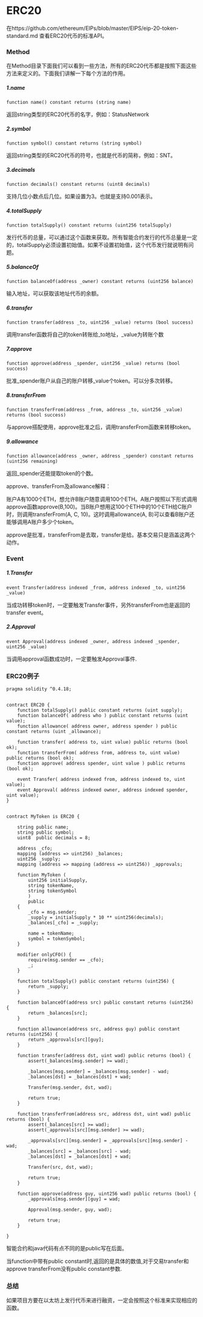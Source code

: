 # ERC20
在https://github.com/ethereum/EIPs/blob/master/EIPS/eip-20-token-standard.md   查看ERC20代币的标准API。

### Method

在Method目录下面我们可以看到一些方法，所有的ERC20代币都是按照下面这些方法来定义的。下面我们讲解一下每个方法的作用。

##### 1.name
```
function name() constant returns (string name) 
```
返回string类型的ERC20代币的名字，例如：StatusNetwork

##### 2.symbol
```
function symbol() constant returns (string symbol)
```
返回string类型的ERC20代币的符号，也就是代币的简称，例如：SNT。
##### 3.decimals
```
function decimals() constant returns (uint8 decimals)
```
支持几位小数点后几位。如果设置为3。也就是支持0.001表示。

##### 4.totalSupply
```
function totalSupply() constant returns (uint256 totalSupply)
```
发行代币的总量，可以通过这个函数来获取。所有智能合约发行的代币总量是一定的，totalSupply必须设置初始值。如果不设置初始值，这个代币发行就说明有问题。

##### 5.balanceOf
```
function balanceOf(address _owner) constant returns (uint256 balance)
```
输入地址，可以获取该地址代币的余额。

##### 6.transfer
```
function transfer(address _to, uint256 _value) returns (bool success)
```
调用transfer函数将自己的token转账给_to地址，_value为转账个数
##### 7.approve
```
function approve(address _spender, uint256 _value) returns (bool success)
```

批准_spender账户从自己的账户转移_value个token。可以分多次转移。

##### 8.transferFrom

```
function transferFrom(address _from, address _to, uint256 _value) returns (bool success)
```
与approve搭配使用，approve批准之后，调用transferFrom函数来转移token。

##### 9.allowance

```
function allowance(address _owner, address _spender) constant returns (uint256 remaining)
```
返回_spender还能提取token的个数。


approve、transferFrom及allowance解释：

账户A有1000个ETH，想允许B账户随意调用100个ETH。A账户按照以下形式调用approve函数approve(B,100)。当B账户想用这100个ETH中的10个ETH给C账户时，则调用transferFrom(A, C, 10)。这时调用allowance(A, B)可以查看B账户还能够调用A账户多少个token。


approve是批准，transferFrom是去取，transfer是给。基本交易只是涵盖这两个动作。

### Event

##### 1.Transfer
```
event Transfer(address indexed _from, address indexed _to, uint256 _value)
```
当成功转移token时，一定要触发Transfer事件，另外transferFrom也是返回的transfer event。

##### 2.Approval

```
event Approval(address indexed _owner, address indexed _spender, uint256 _value)
```

当调用approval函数成功时，一定要触发Approval事件.

### ERC20例子

```
pragma solidity ^0.4.18;


contract ERC20 {
    function totalSupply() public constant returns (uint supply);
    function balanceOf( address who ) public constant returns (uint value);
    function allowance( address owner, address spender ) public constant returns (uint _allowance);

    function transfer( address to, uint value) public returns (bool ok);
    function transferFrom( address from, address to, uint value) public returns (bool ok);
    function approve( address spender, uint value ) public returns (bool ok);

    event Transfer( address indexed from, address indexed to, uint value);
    event Approval( address indexed owner, address indexed spender, uint value);
}    
    

contract MyToken is ERC20 {

    string public name;
    string public symbol;
    uint8  public decimals = 8;

    address _cfo;
    mapping (address => uint256) _balances;
    uint256 _supply;
    mapping (address => mapping (address => uint256)) _approvals;
    
    function MyToken (
        uint256 initialSupply,
        string tokenName,
        string tokenSymbol
        ) 
        public 
    {
        _cfo = msg.sender;
        _supply = initialSupply * 10 ** uint256(decimals);  
        _balances[_cfo] = _supply;
        
        name = tokenName;
        symbol = tokenSymbol;
    }

    modifier onlyCFO() {
        require(msg.sender == _cfo);
        _;
    }
    
    function totalSupply() public constant returns (uint256) {
        return _supply;
    }

    function balanceOf(address src) public constant returns (uint256) {
        return _balances[src];
    }
    
    function allowance(address src, address guy) public constant returns (uint256) {
        return _approvals[src][guy];
    }
    
    function transfer(address dst, uint wad) public returns (bool) {
        assert(_balances[msg.sender] >= wad);
        
        _balances[msg.sender] = _balances[msg.sender] - wad;
        _balances[dst] = _balances[dst] + wad;
        
        Transfer(msg.sender, dst, wad);
        
        return true;
    }
    
    function transferFrom(address src, address dst, uint wad) public returns (bool) {
        assert(_balances[src] >= wad);
        assert(_approvals[src][msg.sender] >= wad);
        
        _approvals[src][msg.sender] = _approvals[src][msg.sender] - wad;
        _balances[src] = _balances[src] - wad;
        _balances[dst] = _balances[dst] + wad;
        
        Transfer(src, dst, wad);
        
        return true;
    }
    
    function approve(address guy, uint256 wad) public returns (bool) {
        _approvals[msg.sender][guy] = wad;
        
        Approval(msg.sender, guy, wad);
        
        return true;
    }

}
```

智能合约和java代码有点不同的是public写在后面。


当function中带有public constant时,返回的是具体的数值,对于交易transfer和approve transferFrom没有public constant参数.

### 总结

如果项目方要在以太坊上发行代币来进行融资，一定会按照这个标准来实现相应的函数。

